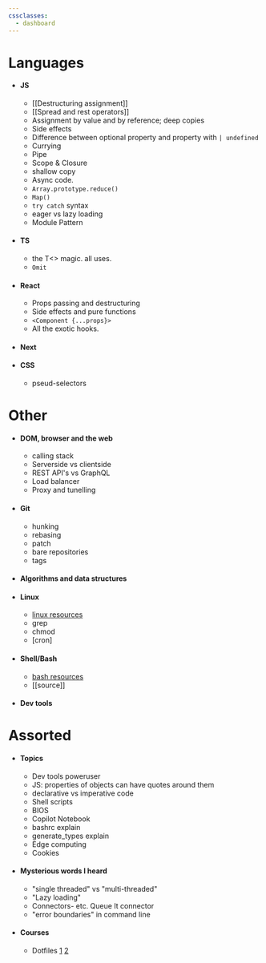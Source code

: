 ```yaml
---
cssclasses:
  - dashboard
---
```

# Languages

- #### JS
	- [[Destructuring assignment]]
	- [[Spread and rest operators]]
	- Assignment by value and by reference; deep copies
	- Side effects
	- Difference between optional property and property with `| undefined` 
	- Currying
	- Pipe
	- Scope & Closure
	- shallow copy
	- Async code.
	- `Array.prototype.reduce()`
	- `Map()`
	- `try catch` syntax
	- eager vs lazy loading
	- Module Pattern
- #### TS
	- the T<> magic. all uses.
	- `Omit` 
- #### React
	- Props passing and destructuring
	- Side effects and pure functions
	- `<Component {...props}>`
	- All the exotic hooks.
- #### Next
- #### CSS
	- pseud-selectors

# Other 
- #### DOM, browser and the web
	- calling stack 
	- Serverside vs clientside
	- REST API's vs GraphQL
	- Load balancer
	- Proxy and tunelling
- #### Git
	- hunking
	- rebasing
	- patch
	- bare repositories
	- tags
- #### Algorithms and data structures
- #### Linux
	- [linux resources](linux%20resources.md)
	- grep
	- chmod
	- [cron]
- #### Shell/Bash
	- [bash resources](bash%20resources.md)
	- [[source]]
- #### Dev tools 

# Assorted
- #### Topics
	 - Dev tools poweruser
	- JS: properties of objects can have quotes around them
	- declarative vs imperative code
	- Shell scripts
	- BIOS
	- Copilot Notebook
	- bashrc explain
	- generate_types explain
	- Edge computing
	- Cookies
- #### Mysterious words I heard
	- "single threaded" vs "multi-threaded"
	- "Lazy loading"
	- Connectors- etc. Queue It connector
	- "error boundaries" in command line
- #### Courses
	- Dotfiles [1](https://www.udemy.com/course/dotfiles-from-start-to-finish-ish/?referralCode=445BE0B541C48FE85276) [2](https://www.youtube.com/watch?v=r_MpUP6aKiQ)